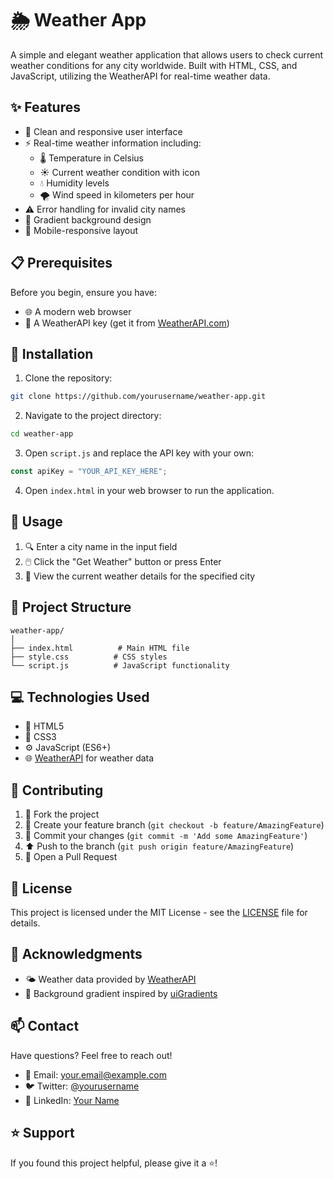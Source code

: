 # 🌦️ Weather App

A simple and elegant weather application that allows users to check current weather conditions for any city worldwide. Built with HTML, CSS, and JavaScript, utilizing the WeatherAPI for real-time weather data.

## ✨ Features

- 🎨 Clean and responsive user interface
- ⚡ Real-time weather information including:
  - 🌡️ Temperature in Celsius
  - ☀️ Current weather condition with icon
  - 💧 Humidity levels
  - 🌪️ Wind speed in kilometers per hour
- ⚠️ Error handling for invalid city names
- 🎨 Gradient background design
- 📱 Mobile-responsive layout

## 📋 Prerequisites

Before you begin, ensure you have:
- 🌐 A modern web browser
- 🔑 A WeatherAPI key (get it from [WeatherAPI.com](https://www.weatherapi.com))

## 🚀 Installation

1. Clone the repository:
```bash
git clone https://github.com/yourusername/weather-app.git
```

2. Navigate to the project directory:
```bash
cd weather-app
```

3. Open `script.js` and replace the API key with your own:
```javascript
const apiKey = "YOUR_API_KEY_HERE";
```

4. Open `index.html` in your web browser to run the application.

## 📖 Usage

1. 🔍 Enter a city name in the input field
2. 🖱️ Click the "Get Weather" button or press Enter
3. 👀 View the current weather details for the specified city

## 📁 Project Structure

```
weather-app/
│
├── index.html          # Main HTML file
├── style.css          # CSS styles
└── script.js          # JavaScript functionality
```

## 💻 Technologies Used

- 📄 HTML5
- 🎨 CSS3
- ⚙️ JavaScript (ES6+)
- 🌐 [WeatherAPI](https://www.weatherapi.com) for weather data

## 🤝 Contributing

1. 🔱 Fork the project
2. 🌿 Create your feature branch (`git checkout -b feature/AmazingFeature`)
3. 💫 Commit your changes (`git commit -m 'Add some AmazingFeature'`)
4. ⬆️ Push to the branch (`git push origin feature/AmazingFeature`)
5. 📢 Open a Pull Request

## 📝 License

This project is licensed under the MIT License - see the [LICENSE](LICENSE) file for details.

## 🙏 Acknowledgments

- 🌤️ Weather data provided by [WeatherAPI](https://www.weatherapi.com)
- 🎨 Background gradient inspired by [uiGradients](https://uigradients.com)

## 📫 Contact

Have questions? Feel free to reach out!
- 📧 Email: your.email@example.com
- 🐦 Twitter: [@yourusername](https://twitter.com/yourusername)
- 💼 LinkedIn: [Your Name](https://linkedin.com/in/yourprofile)

## ⭐ Support

If you found this project helpful, please give it a ⭐️!
